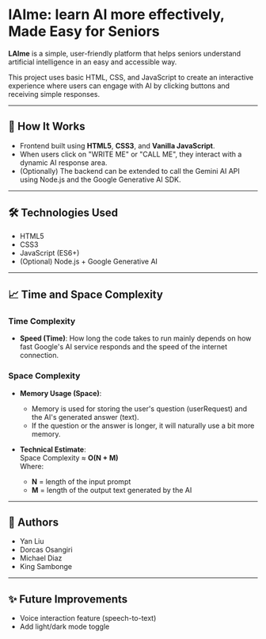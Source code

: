 
# lAIme: learn AI more effectively, Made Easy for Seniors

**LAIme** is a simple, user-friendly platform that helps seniors understand artificial intelligence in an easy and accessible way.

This project uses basic HTML, CSS, and JavaScript to create an interactive experience where users can engage with AI by clicking buttons and receiving simple responses.

---

## 🚀 How It Works

- Frontend built using **HTML5**, **CSS3**, and **Vanilla JavaScript**.
- When users click on "WRITE ME" or "CALL ME", they interact with a dynamic AI response area.
- (Optionally) The backend can be extended to call the Gemini AI API using Node.js and the Google Generative AI SDK.

---

## 🛠 Technologies Used

- HTML5
- CSS3
- JavaScript (ES6+)
- (Optional) Node.js + Google Generative AI

---

## 📈 Time and Space Complexity

### Time Complexity

- **Speed (Time)**: How long the code takes to run mainly depends on how fast Google's AI service responds and the speed of the internet connection.

### Space Complexity

- **Memory Usage (Space)**: 
  - Memory is used for storing the user's question (userRequest) and the AI's generated answer (text).
  - If the question or the answer is longer, it will naturally use a bit more memory.
  
- **Technical Estimate**:  
  Space Complexity ≈ **O(N + M)**  
  Where:
  - **N** = length of the input prompt
  - **M** = length of the output text generated by the AI

---

## 👥 Authors

- Yan Liu
- Dorcas Osangiri
- Michael Diaz
- King Sambonge

---

## ✨ Future Improvements

- Voice interaction feature (speech-to-text)
- Add light/dark mode toggle
